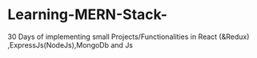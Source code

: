 # Learning-MERN-Stack-
30 Days of implementing small Projects/Functionalities in React (&Redux) ,ExpressJs(NodeJs),MongoDb and Js
